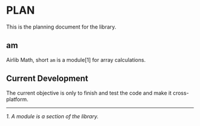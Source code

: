 # PLAN

This is the planning document for the library.

## am

Airlib Math, short `am` is a module[1] for array calculations.

## Current Development

The current objective is only to finish and test the code and make it cross-platform.

---
_1. A module is a section of the library._


<!---
Copyright (C) 2024 Ellouze Adam <elzadam11@tutamail.com>

This software is provided 'as-is', without any express or implied
warranty.  In no event will the authors be held liable for any damages
arising from the use of this software.

Permission is granted to anyone to use this software for any purpose,
including commercial applications, and to alter it and redistribute it
freely, subject to the following restrictions:
  
1. The origin of this software must not be misrepresented; you must not
   claim that you wrote the original software. If you use this software
   in a product, an acknowledgment in the product documentation would be
   appreciated but is not required. 
2. Altered source versions must be plainly marked as such, and must not be
   misrepresented as being the original software.
3. This notice may not be removed or altered from any source distribution.
-->
